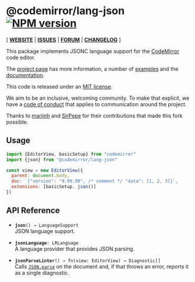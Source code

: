 <!-- NOTE: README.md is generated from src/README.md -->

# @codemirror/lang-json [![NPM version](https://img.shields.io/npm/v/@codemirror/lang-json.svg)](https://www.npmjs.org/package/@codemirror/lang-json)

[ [**WEBSITE**](https://codemirror.net/) | [**ISSUES**](https://github.com/codemirror/dev/issues) | [**FORUM**](https://discuss.codemirror.net/c/next/) | [**CHANGELOG**](https://github.com/codemirror/lang-json/blob/main/CHANGELOG.md) ]

This package implements JSONC language support for the
[CodeMirror](https://codemirror.net/) code editor.

The [project page](https://codemirror.net/) has more information, a
number of [examples](https://codemirror.net/examples/) and the
[documentation](https://codemirror.net/docs/).

This code is released under an
[MIT license](https://github.com/codemirror/lang-json/tree/main/LICENSE).

We aim to be an inclusive, welcoming community. To make that explicit,
we have a [code of
conduct](http://contributor-covenant.org/version/1/1/0/) that applies
to communication around the project.

Thanks to [marijnh](https://github.com/marijnh) and [SirPepe](https://github.com/SirPepe) for their contributions that made this fork possible.

## Usage

```javascript
import {EditorView, basicSetup} from "codemirror"
import {json} from "@codemirror/lang-json"

const view = new EditorView({
  parent: document.body,
  doc: `{"version": "9.99.99", /* comment */ "data": [1, 2, 3]}`,
  extensions: [basicSetup, json()]
})
```

## API Reference

 * **`json`**`() → LanguageSupport`\
   JSON language support.


 * **`jsonLanguage`**`: LRLanguage`\
   A language provider that provides JSON parsing.


 * **`jsonParseLinter`**`() → fn(view: EditorView) → Diagnostic[]`\
   Calls
   [`JSON.parse`](https://developer.mozilla.org/en-US/docs/Web/JavaScript/Reference/Global_Objects/JSON/parse)
   on the document and, if that throws an error, reports it as a
   single diagnostic.


